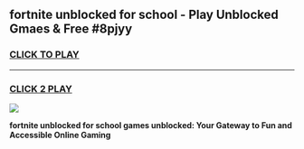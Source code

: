 
## fortnite unblocked for school - Play Unblocked Gmaes & Free #8pjyy
<h3>
<a href="https://news.freeplayer.one?title=fortnite_unblocked_for_school&ref=24F">CLICK TO PLAY</a></h3>
<hr>

<h3>
<a href="https://news.freeplayer.one?title=fortnite_unblocked_for_school&ref=24F">CLICK 2 PLAY</a>
  
</h3>

<a href="https://news.freeplayer.one?title=fortnite_unblocked_for_school&ref=24F/"><img src="https://clearcache.store/games.png"></a>


**fortnite unblocked for school games unblocked: Your Gateway to Fun and Accessible Online Gaming**
